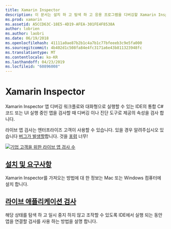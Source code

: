 ```yaml
---
title: Xamarin Inspector
description: 이 문서는 설치 하 고 탐색 하 고 응용 프로그램을 디버깅할 Xamarin Inspector를 사용 하는 방법을 설명 하는 지침에 연결 합니다.
ms.prod: xamarin
ms.assetid: A5CCD63C-18E5-4D19-AFEA-301FE4F8538A
author: lobrien
ms.author: laobri
ms.date: 06/19/2018
ms.openlocfilehash: 41111a0ae87b2b1c4a7b1c77bfeeeb3c9e5fa000
ms.sourcegitcommit: 4b402d1c508fa84e4fc3171a6e43b811323948fc
ms.translationtype: MT
ms.contentlocale: ko-KR
ms.lasthandoff: 04/23/2019
ms.locfileid: "60896008"
---
```

# <a name="xamarin-inspector"></a>Xamarin Inspector

Xamarin Inspector 앱 디버깅 워크플로와 대화형으로 실행할 수 있는 IDE의 통합 C# 코드 또는 UI 실행 중인 앱을 검사할 때 디버깅 이나 진단 도구로 제공의 속성을 검사 합니다.

라이브 앱 검사는 엔터프라이즈 고객이 사용할 수 있습니다. 있을 경우 알려주십시오 있습니다 [버그가 발생할](~/tools/inspector/install.md#reporting-bugs)합니다. 것을 [포럼](https://forums.xamarin.com/categories/inspector) 너무!

[![](images/interactive-1.0.0-bike-inspect-3d-small.png "기업 고객을 위한 라이브 앱 검사 수")](images/interactive-1.0.0-bike-inspect-3d.png#lightbox)

## <a name="installation-and-requirementstoolsinspectorinstallmd"></a>[설치 및 요구사항](~/tools/inspector/install.md)

Xamarin Inspector를 가져오는 방법에 대 한 정보는 Mac 또는 Windows 컴퓨터에 설치 합니다.

## <a name="inspecting-live-applicationstoolsinspectorinspectmd"></a>[라이브 애플리케이션 검사](~/tools/inspector/inspect.md)

해당 상태를 탐색 하 고 일시 중지 하지 않고 조작할 수 있도록 IDE에서 실행 되는 동안 앱을 연결할 검사를 사용 하는 방법을 설명 합니다.


